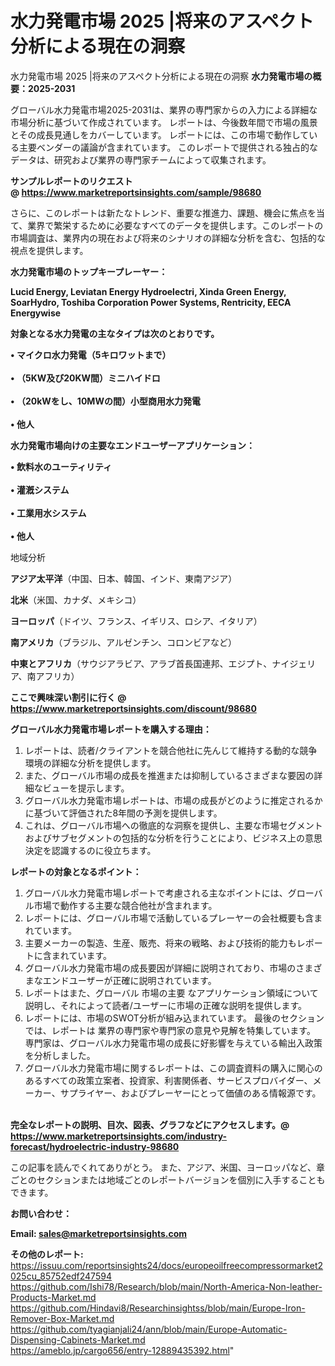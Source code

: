 # 水力発電市場 2025 |将来のアスペクト分析による現在の洞察
水力発電市場 2025 |将来のアスペクト分析による現在の洞察
<strong><b>水力発電市場の概要：2025-2031</b></strong>

グローバル水力発電市場2025-2031は、業界の専門家からの入力による詳細な市場分析に基づいて作成されています。 レポートは、今後数年間で市場の風景とその成長見通しをカバーしています。 レポートには、この市場で動作している主要ベンダーの議論が含まれています。 このレポートで提供される独占的なデータは、研究および業界の専門家チームによって収集されます。

<strong>サンプルレポートのリクエスト @ <a href=https://www.marketreportsinsights.com/sample/98680>https://www.marketreportsinsights.com/sample/98680</a></strong>

さらに、このレポートは新たなトレンド、重要な推進力、課題、機会に焦点を当て、業界で繁栄するために必要なすべてのデータを提供します。このレポートの市場調査は、業界内の現在および将来のシナリオの詳細な分析を含む、包括的な視点を提供します。

<strong>水力発電市場のトップキープレーヤー：</strong>

<strong>Lucid Energy, Leviatan Energy Hydroelectri, Xinda Green Energy, SoarHydro, Toshiba Corporation Power Systems, Rentricity, EECA Energywise</strong>

<strong><b>対象となる水力発電の主なタイプは次のとおりです。</b></strong>

<strong>• マイクロ水力発電（5キロワットまで）<br><br>• （5KW及び20KW間）ミニハイドロ<br><br>• （20kWをし、10MWの間）小型商用水力発電<br><br>• 他人</strong>

<strong><b>水力発電市場向けの主要なエンドユーザーアプリケーション：</b></strong>

<strong>• 飲料水のユーティリティ<br><br>• 灌漑システム<br><br>• 工業用水システム<br><br>• 他人</strong>

 地域分析

<strong><b>アジア太平洋</b></strong>（中国、日本、韓国、インド、東南アジア）

<strong><b>北米</b></strong>（米国、カナダ、メキシコ）

<strong><b>ヨーロッパ</b></strong>（ドイツ、フランス、イギリス、ロシア、イタリア）

<strong><b>南アメリカ</b></strong>（ブラジル、アルゼンチン、コロンビアなど）

<strong><b>中東とアフリカ</b></strong>（サウジアラビア、アラブ首長国連邦、エジプト、ナイジェリア、南アフリカ）

<strong>ここで興味深い割引に行く @ <a href=https://www.marketreportsinsights.com/discount/98680>https://www.marketreportsinsights.com/discount/98680</a></strong>

<strong><b>グローバル水力発電市場レポートを購入する理由：</b></strong>
<ol>
  <li>レポートは、読者/クライアントを競合他社に先んじて維持する動的な競争環境の詳細な分析を提供します。</li>
  <li>また、グローバル市場の成長を推進または抑制しているさまざまな要因の詳細なビューを提示します。</li>
  <li>グローバル水力発電市場レポートは、市場の成長がどのように推定されるかに基づいて評価された8年間の予測を提供します。</li>
  <li>これは、グローバル市場への徹底的な洞察を提供し、主要な市場セグメントおよびサブセグメントの包括的な分析を行うことにより、ビジネス上の意思決定を認識するのに役立ちます。</li>
</ol>
<strong><b>レポートの対象となるポイント：</b></strong>
<ol>
  <li>グローバル水力発電市場レポートで考慮される主なポイントには、グローバル市場で動作する主要な競合他社が含まれます。</li>
  <li>レポートには、グローバル市場で活動しているプレーヤーの会社概要も含まれています。</li>
  <li>主要メーカーの製造、生産、販売、将来の戦略、および技術的能力もレポートに含まれています。</li>
  <li>グローバル水力発電市場の成長要因が詳細に説明されており、市場のさまざまなエンドユーザーが正確に説明されています。</li>
  <li>レポートはまた、グローバル 市場の主要 なアプリケーション領域について説明し、それによって読者/ユーザーに市場の正確な説明を提供します。</li>
  <li>レポートには、市場のSWOT分析が組み込まれています。 最後のセクションでは、レポートは 業界の専門家や専門家の意見や見解を特集しています。 専門家は、グローバル水力発電市場の成長に好影響を与えている輸出入政策を分析しました。</li>
  <li>グローバル水力発電市場に関するレポートは、この調査資料の購入に関心のあるすべての政策立案者、投資家、利害関係者、サービスプロバイダー、メーカー、サプライヤー、およびプレーヤーにとって価値のある情報源です。</li>
</ol><br>
<strong>完全なレポートの説明、目次、図表、グラフなどにアクセスします。@ <a href=https://www.marketreportsinsights.com/industry-forecast/hydroelectric-industry-98680>https://www.marketreportsinsights.com/industry-forecast/hydroelectric-industry-98680</a></strong>

この記事を読んでくれてありがとう。 また、アジア、米国、ヨーロッパなど、章ごとのセクションまたは地域ごとのレポートバージョンを個別に入手することもできます。

<strong><b>お問い合わせ：</b></strong>

<strong>Email: </strong><a href=mailto:sales@marketreportsinsights.com><strong>sales@marketreportsinsights.com</strong></a>

<strong>その他のレポート:</strong>
<br>
<a href=https://issuu.com/reportsinsights24/docs/europeoilfreecompressormarket2025cu_85752edf247594>https://issuu.com/reportsinsights24/docs/europeoilfreecompressormarket2025cu_85752edf247594</a>
<br>
<a href=https://github.com/Ishi78/Research/blob/main/North-America-Non-leather-Products-Market.md>https://github.com/Ishi78/Research/blob/main/North-America-Non-leather-Products-Market.md</a>
<br>
<a href=https://github.com/Hindavi8/Researchinsightss/blob/main/Europe-Iron-Remover-Box-Market.md>https://github.com/Hindavi8/Researchinsightss/blob/main/Europe-Iron-Remover-Box-Market.md</a>
<br>
<a href=https://github.com/tyagianjali24/ann/blob/main/Europe-Automatic-Dispensing-Cabinets-Market.md>https://github.com/tyagianjali24/ann/blob/main/Europe-Automatic-Dispensing-Cabinets-Market.md</a>
<br>
<a href=https://ameblo.jp/cargo656/entry-12889435392.html>https://ameblo.jp/cargo656/entry-12889435392.html</a>"
